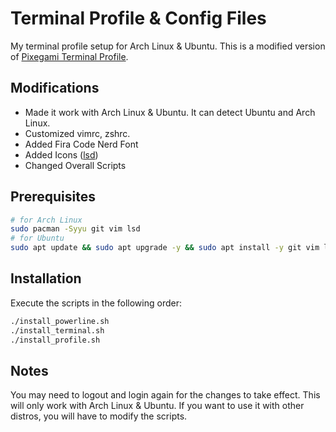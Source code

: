 # Terminal Profile & Config Files

My terminal profile setup for Arch Linux & Ubuntu. This is a modified version of [Pixegami Terminal Profile](https://github.com/pixegami/terminal-profile/tree/main).


## Modifications

- Made it work with Arch Linux & Ubuntu. It can detect Ubuntu and Arch Linux.
- Customized vimrc, zshrc.
- Added Fira Code Nerd Font
- Added Icons ([lsd](https://github.com/lsd-rs/lsd))
- Changed Overall Scripts

## Prerequisites

```bash
# for Arch Linux
sudo pacman -Syyu git vim lsd
# for Ubuntu
sudo apt update && sudo apt upgrade -y && sudo apt install -y git vim lsd
```

## Installation

Execute the scripts in the following order:

```bash
./install_powerline.sh
./install_terminal.sh
./install_profile.sh
```

## Notes

You may need to logout and login again for the changes to take effect.
This will only work with Arch Linux & Ubuntu. If you want to use it with other distros, you will have to modify the scripts.
